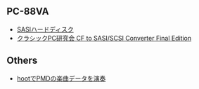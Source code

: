 ## PC-88VA

- [SASIハードディスク](peripheral/sasi_hdd/sasi_hdd.md)
- [クラシックPC研究会 CF to SASI/SCSI Converter Final Edition](peripheral/cf_to_sxsi_converter/final_edition.md)

## Others

- [hootでPMDの楽曲データを演奏](hoot/pmd_on_hoot.md)

